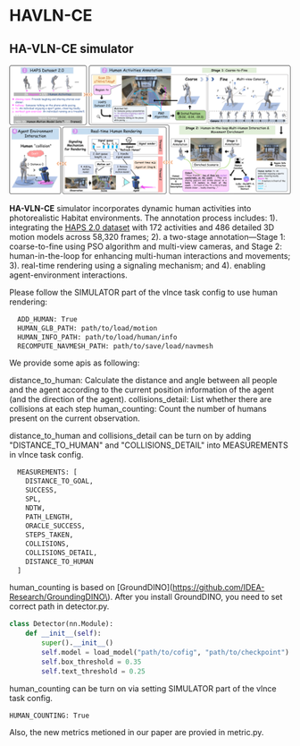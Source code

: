 # HAVLN-CE

## HA-VLN-CE simulator
<div align="center">
  <img src="../demo/figs/simulator_draft_v2-1.png" alt="image" width="700"/>
</div>

**HA-VLN-CE** simulator incorporates dynamic human activities into photorealistic Habitat environments. The annotation process includes: 1). integrating the [HAPS 2.0 dataset](https://www.dropbox.com/scl/fo/6ofhh9vw5h21is38ahhgc/AOutW4EK3higqNOrX2hQ8rk?rlkey=v88np78ugr49z3sqisnvo6a9i&st=xogu3trq&dl=0) with 172 activities and 486 detailed 3D motion models across 58,320 frames; 2). a two-stage annotation—Stage 1: coarse-to-fine using PSO algorithm and multi-view cameras, and Stage 2: human-in-the-loop for enhancing multi-human interactions and movements; 3). real-time rendering using a signaling mechanism; and 4). enabling agent-environment interactions.


Please follow the SIMULATOR part of the vlnce task config to use human rendering:
```
  ADD_HUMAN: True
  HUMAN_GLB_PATH: path/to/load/motion
  HUMAN_INFO_PATH: path/to/load/human/info
  RECOMPUTE_NAVMESH_PATH: path/to/save/load/navmesh
```

We provide some apis as following:

distance_to_human: Calculate the distance and angle between all people and the agent according to the current position information of the agent (and the direction of the agent).
collisions_detail: List whether there are collisions at each step
human_counting: Count the number of humans present on the current observation.

distance_to_human and collisions_detail can be turn on by adding "DISTANCE_TO_HUMAN" and "COLLISIONS_DETAIL" into MEASUREMENTS in vlnce task config.
```
  MEASUREMENTS: [
    DISTANCE_TO_GOAL,
    SUCCESS,
    SPL,
    NDTW,
    PATH_LENGTH,
    ORACLE_SUCCESS,
    STEPS_TAKEN,
    COLLISIONS,
    COLLISIONS_DETAIL,
    DISTANCE_TO_HUMAN
  ]
```

human_counting is based on [GroundDINO](https://github.com/IDEA-Research/GroundingDINO\).
After you install GroundDINO, you need to set correct path in detector.py.

```python
class Detector(nn.Module):
    def __init__(self):
        super().__init__()
        self.model = load_model("path/to/cofig", "path/to/checkpoint")
        self.box_threshold = 0.35
        self.text_threshold = 0.25
```
human_counting can be turn on via setting SIMULATOR part of the vlnce task config.
```
HUMAN_COUNTING: True
```



Also, the new metrics metioned in our paper are provied in metric.py.